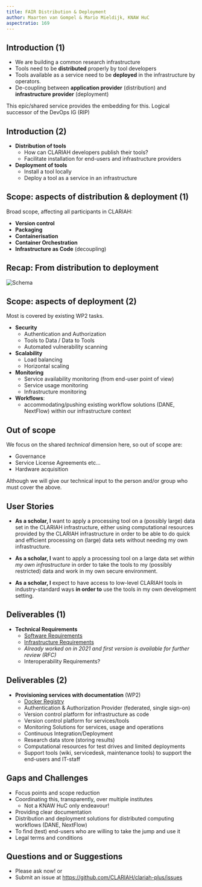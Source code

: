```yaml
---
title: FAIR Distribution & Deployment
author: Maarten van Gompel & Mario Mieldijk, KNAW HuC
aspectratio: 169
---
```


## Introduction (1)

* We are building a common research infrastructure
* Tools need to be **distributed** properly by tool developers
* Tools available as a service need to be **deployed** in the infrastructure by operators.
* De-coupling between **application provider** (distribution) and **infrastructure provider** (deployment)

This epic/shared service provides the embedding for this. Logical successor of the DevOps IG (RIP)

## Introduction (2)

* **Distribution of tools**
    * How can CLARIAH developers publish their tools?
    * Facilitate installation for end-users and infrastructure providers
* **Deployment of tools**
    * Install a tool locally
    * Deploy a tool as a service in an infrastructure

## Scope: aspects of distribution & deployment (1)

Broad scope, affecting all participants in CLARIAH:

* **Version control**
* **Packaging**
* **Containerisation**
* **Container Orchestration**
* **Infrastructure as Code** (decoupling)

## Recap: From distribution to deployment

![Schema](CLaaSArchitecture.png)

## Scope: aspects of deployment (2)

Most is covered by existing WP2 tasks.

* **Security**
    * Authentication and Authorization
    * Tools to Data / Data to Tools
    * Automated vulnerability scanning
* **Scalability**
    * Load balancing
    * Horizontal scaling
* **Monitoring**
    * Service availability monitoring (from end-user point of view)
    * Service usage monitoring
    * Infrastructure monitoring
* **Workflows**:
    * accommodating/pushing existing workflow solutions (DANE, NextFlow) within our infrastructure context

## Out of scope

We focus on the shared *technical* dimension here, so out of scope are:

* Governance
* Service License Agreements etc...
* Hardware acquisition

Although we will give our technical input to the person and/or group who must cover the above.

## User Stories

* **As a scholar, I** want to apply a processing tool on a (possibly large) data set in the CLARIAH infrastructure, either using computational resources provided by the CLARIAH infrastructure in order to be able to do quick and efficient processing on (large) data sets without needing my own infrastructure.

* **As a scholar, I** want to apply a processing tool on a large data set *within my own infrastructure* in order to take the tools to my (possibly restricted) data and work in my own secure environment.

* **As a scholar, I** expect to have access to low-level CLARIAH tools in industry-standard ways **in order to**
  use the tools in my own development setting.

## Deliverables (1)

* **Technical Requirements**
    * [Software Requirements](../../requirements/software-requirements.md)
    * [Infrastructure Requirements](../../requirements/infrastructure-requirements.md)
    * *Already worked on in 2021 and first version is available for further review (RFC)*
    * Interoperability Requirements?

## Deliverables (2)

* **Provisioning services with documentation** (WP2)
    * [Docker Registry](https://github.com/CLARIAH/clariah-plus/issues/46)
    * Authentication & Authorization Provider (federated, single sign-on)
    * Version control platform for infrastructure as code
    * Version control platform for services/tools
    * Monitoring Solutions for services, usage and operations
    * Continuous Integration/Deployment
    * Research data store (storing results)
    * Computational resources for test drives and limited deployments
    * Support tools (wiki, servicedesk, maintenance tools) to support the end-users and IT-staff

## Gaps and Challenges

* Focus points and scope reduction
* Coordinating this, transparently, over multiple institutes
    * Not a KNAW HuC only endeavour!
* Providing clear documentation
* Distribution and deployment solutions for distributed computing workflows (DANE, NextFlow)
* To find (test) end-users who are willing to take the jump and use it
* Legal terms and conditions

## Questions and or Suggestions

* Please ask now!  or
* Submit an issue at https://github.com/CLARIAH/clariah-plus/issues
